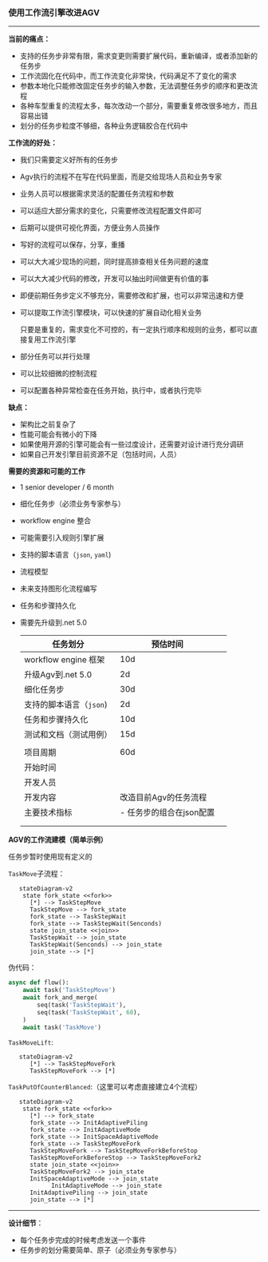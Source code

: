 ### 使用工作流引擎改进AGV

------

**当前的痛点：**

- 支持的任务步非常有限，需求变更则需要扩展代码，重新编译，或者添加新的任务步
- 工作流固化在代码中，而工作流变化非常快，代码满足不了变化的需求
- 参数本地化只能修改固定任务步的输入参数，无法调整任务步的顺序和更改流程
- 各种车型重复的流程太多，每次改动一个部分，需要重复修改很多地方，而且容易出错
- 划分的任务步粒度不够细，各种业务逻辑胶合在代码中

**工作流的好处：**

- 我们只需要定义好所有的任务步

- Agv执行的流程不在写在代码里面，而是交给现场人员和业务专家

- 业务人员可以根据需求灵活的配置任务流程和参数

- 可以适应大部分需求的变化，只需要修改流程配置文件即可

- 后期可以提供可视化界面，方便业务人员操作

- 写好的流程可以保存，分享，重播

- 可以大大减少现场的问题，同时提高排查相关任务问题的速度

- 可以大大减少代码的修改，开发可以抽出时间做更有价值的事

- 即便前期任务步定义不够充分，需要修改和扩展，也可以非常迅速和方便

- 可以提取工作流引擎模块，可以快速的扩展自动化相关业务

  只要是重复的，需求变化不可控的，有一定执行顺序和规则的业务，都可以直接复用工作流引擎

- 部分任务可以并行处理

- 可以比较细微的控制流程

- 可以配置各种异常检查在任务开始，执行中，或者执行完毕

**缺点：**

- 架构比之前复杂了
- 性能可能会有微小的下降
- 如果使用开源的引擎可能会有一些过度设计，还需要对设计进行充分调研
- 如果自己开发引擎目前资源不足（包括时间，人员）

**需要的资源和可能的工作**

- 1 senior developer / 6 month

- 细化任务步（必须业务专家参与）

- workflow engine 整合

- 可能需要引入规则引擎扩展

- 支持的脚本语言（`json`, `yaml`)

- 流程模型

- 未来支持图形化流程编写

- 任务和步骤持久化

- 需要先升级到.net 5.0

  | 任务划分                | 预估时间                 |      |
  | ----------------------- | ------------------------ | ---- |
  | workflow engine 框架    | 10d                      |      |
  | 升级Agv到.net 5.0       | 2d                       |      |
  | 细化任务步              | 30d                      |      |
  | 支持的脚本语言（`json`) | 2d                       |      |
  | 任务和步骤持久化        | 10d                      |      |
  | 测试和文档（测试用例）  | 15d                      |      |
  |                         |                          |      |
  | 项目周期                | 60d                      |      |
  | 开始时间                |                          |      |
  | 开发人员                |                          |      |
  | 开发内容                | 改造目前Agv的任务流程    |      |
  | 主要技术指标            | - 任务步的组合在json配置 |      |
  |                         |                          |      |
  |                         |                          |      |

  

**AGV的工作流建模（简单示例）**

任务步暂时使用现有定义的

`TaskMove`子流程：

```mermaid
   stateDiagram-v2
    state fork_state <<fork>>
      [*] --> TaskStepMove
      TaskStepMove --> fork_state
      fork_state --> TaskStepWait
      fork_state --> TaskStepWait(Senconds)
      state join_state <<join>>
      TaskStepWait --> join_state
      TaskStepWait(Senconds) --> join_state
      join_state --> [*]
```

伪代码：

``` python
async def flow():
    await task('TaskStepMove')
    await fork_and_merge(
        seq(task('TaskStepWait'),
        seq(task('TaskStepWait', 60),
    )
    await task('TaskMove')
```

`TaskMoveLift`:

``` mermaid
   stateDiagram-v2
      [*] --> TaskStepMoveFork
      TaskStepMoveFork --> [*]
```

`TaskPutOfCounterBlanced`:（这里可以考虑直接建立4个流程）

``` mermaid
   stateDiagram-v2
    state fork_state <<fork>>
      [*] --> fork_state
      fork_state --> InitAdaptivePiling
      fork_state --> InitAdaptiveMode
      fork_state --> InitSpaceAdaptiveMode
      fork_state --> TaskStepMoveFork
      TaskStepMoveFork --> TaskStepMoveForkBeforeStop
      TaskStepMoveForkBeforeStop --> TaskStepMoveFork2
      state join_state <<join>>
      TaskStepMoveFork2 --> join_state
      InitSpaceAdaptiveMode --> join_state
            InitAdaptiveMode --> join_state
      InitAdaptivePiling --> join_state
      join_state --> [*]
```

------

**设计细节**：

- 每个任务步完成的时候考虑发送一个事件
- 任务步的划分需要简单、原子（必须业务专家参与）

  
